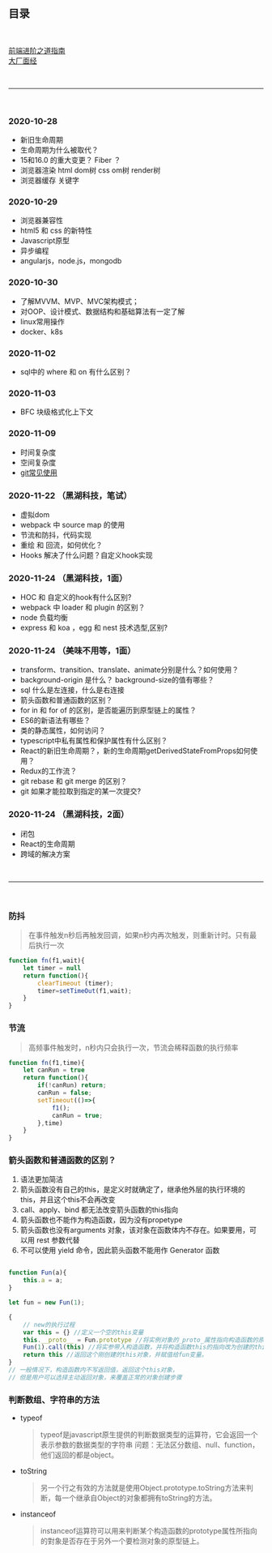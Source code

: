 <!--
 * @Author: your name
 * @Date: 2021-04-09 13:36:40
 * @LastEditTime: 2021-04-09 13:38:01
 * @LastEditors: Please set LastEditors
 * @Description: In User Settings Edit
 * @FilePath: /technology-stack/职业规划/2020年面试/index.md
-->
## 目录

<br>

[前端进阶之道指南](https://yuchengkai.cn/docs/frontend/)<br>
[大厂面经](https://juejin.cn/post/6844904154675183623)<br>

<br>
<hr>
<br>

### 2020-10-28
- 新旧生命周期
- 生命周期为什么被取代？
- 15和16.0 的重大变更？ Fiber ？
- 浏览器渲染 html dom树 css om树 render树
- 浏览器缓存 关键字


### 2020-10-29
- 浏览器兼容性
- html5 和 css 的新特性
- Javascript原型
- 异步编程
- angularjs，node.js，mongodb


### 2020-10-30
- 了解MVVM、MVP、MVC架构模式；
- 对OOP、设计模式、数据结构和基础算法有一定了解
- linux常用操作
- docker、k8s


### 2020-11-02
- sql中的 where 和 on 有什么区别？


### 2020-11-03
- BFC 块级格式化上下文


### 2020-11-09
- 时间复杂度
- 空间复杂度
- [git常见使用](https://juejin.im/post/6891146425590087693?utm_source=gold_browser_extension#heading-9)


### 2020-11-22 （黑湖科技，笔试）
- 虚拟dom
- webpack 中 source map 的使用
- 节流和防抖，代码实现
- 重绘 和 回流，如何优化？
- Hooks 解决了什么问题？自定义hook实现


### 2020-11-24 （黑湖科技，1面）
- HOC 和 自定义的hook有什么区别?
- webpack 中 loader 和 plugin 的区别？
- node 负载均衡
- express 和 koa ，egg 和 nest 技术选型,区别?



### 2020-11-24 （美味不用等，1面）
- transform、transition、translate、animate分别是什么？如何使用？
- background-origin 是什么？ background-size的值有哪些？
- sql 什么是左连接，什么是右连接
- 箭头函数和普通函数的区别？
- for in 和 for of 的区别，是否能遍历到原型链上的属性？
- ES6的新语法有哪些？
- 类的静态属性，如何访问？
- typescript中私有属性和保护属性有什么区别？
- React的新旧生命周期？，新的生命周期getDerivedStateFromProps如何使用？
- Redux的工作流？
- git rebase 和 git merge 的区别？
- git 如果才能拉取到指定的某一次提交?

### 2020-11-24 （黑湖科技，2面）
- 闭包
- React的生命周期
- 跨域的解决方案

<br>
<hr>
<br>



### 防抖
> 在事件触发n秒后再触发回调，如果n秒内再次触发，则重新计时。只有最后执行一次
```javascript
function fn(f1,wait){
    let timer = null
    return function(){
        clearTimeout (timer);
        timer=setTimeOut(f1,wait);
    }
}
```

### 节流
> 高频事件触发时，n秒内只会执行一次，节流会稀释函数的执行频率
```javascript
function fn(f1,time){
    let canRun = true
    return function(){
        if(!canRun) return;
        canRun = false;
        setTimeout(()=>{
            f1();
            canRun = true;
        },time)
    }
}
```

### 箭头函数和普通函数的区别？
1. 语法更加简洁
2. 箭头函数没有自己的this，是定义时就确定了，继承他外层的执行环境的this，并且这个this不会再改变
3. call、apply、bind 都无法改变箭头函数的this指向
4. 箭头函数也不能作为构造函数，因为没有propetype
5. 箭头函数也没有arguments 对象，该对象在函数体内不存在。如果要用，可以用 rest 参数代替
6. 不可以使用 yield 命令，因此箭头函数不能用作 Generator 函数
```javascript

function Fun(a){
    this.a = a;
}

let fun = new Fun(1);

{
    // new的执行过程
    var this = {} //定义一个空的this变量
    this.__proto__ = Fun.prototype //将实例对象的_proto_属性指向构造函数的原型
    Fun(1).call(this) //将实参带入构造函数，并将构造函数this的指向改为创建的this对象。
    return this //返回这个刚创建的this对象，并赋值给fun变量。
}
// 一般情况下，构造函数内不写返回值，返回这个this对象，
// 但是用户可以选择主动返回对象，来覆盖正常的对象创建步骤

```

### 判断数组、字符串的方法
- typeof 
    > typeof是javascript原生提供的判断数据类型的运算符，它会返回一个表示参数的数据类型的字符串
    问题：无法区分数组、null、function，他们返回的都是object。

- toString
    > 另一个行之有效的方法就是使用Object.prototype.toString方法来判断，每一个继承自Object的对象都拥有toString的方法。

- instanceof
    > instanceof运算符可以用来判断某个构造函数的prototype属性所指向的對象是否存在于另外一个要检测对象的原型链上。
